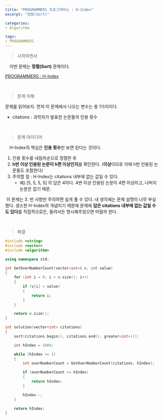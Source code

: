 ```yaml
---
title: "PROGRAMMERS 프로그래머스 : H-Index"
excerpt: "정렬(Sort)"

categories:
- Algorithm

tags:
- PROGRAMMERS
---
```


> 시작하면서

　이번 문제는 **정렬(Sort)** 문제이다.

[PROGRAMMERS : H-Index](https://programmers.co.kr/learn/courses/30/lessons/42747)    

​    

> 문제 이해

   문제를 읽어보자. 먼저 이 문제에서 나오는 변수는 총 1가지이다.

- citations : 과학자가 발표한 논문들의 인용 횟수

​    

> 문제 아이디어

　H-Index의 핵심은 **인용 횟수**만 보면 된다는 것이다.

1. 인용 횟수를 내림차순으로 정렬한 후
2. **h번 이상 인용된 논문이 h편 이상인지**를 확인한다. (**이상**이므로 이때 h번 인용된 논문들도 포함한다)
3. 주의할 점 : H-Index는 citations 내부에 없는 값일 수 있다.
   - 예) [5, 5, 5, 5] 의 답은 4이다. 4번 이상 인용된 논문이 4편 이상이고, 나머지 논문은 없기 때문.

​	이 문제는 3. 번 사항만 주의하면 쉽게 풀 수 있다. 내 생각에는 문제 설명이 너무 부실했다. 생소한 H-Index의 개념이기 때문에 문제에 **답은 citations 내부에 없는 값일 수도 있다**를 직접적으로든, 돌려서든 명시해주었으면 어떨까 한다.

​    

>해결

```c++
#include <string>
#include <vector>
#include <algorithm>

using namespace std;

int GetOverNumberCount(vector<int>& v, int value)
{
    for (int i = 0; i < v.size(); i++)
    {
        if (v[i] < value)
        {
            return i;
        }
    }

    return v.size();
}

int solution(vector<int> citations)
{
    sort(citations.begin(), citations.end(), greater<int>());

    int hIndex = 1000;

    while (hIndex >= 1)
    {
        int overNumberCount = GetOverNumberCount(citations, hIndex);

        if (overNumberCount >= hIndex)
        {
            return hIndex;
        }

        hIndex--;
    }

    return hIndex;
}
```
